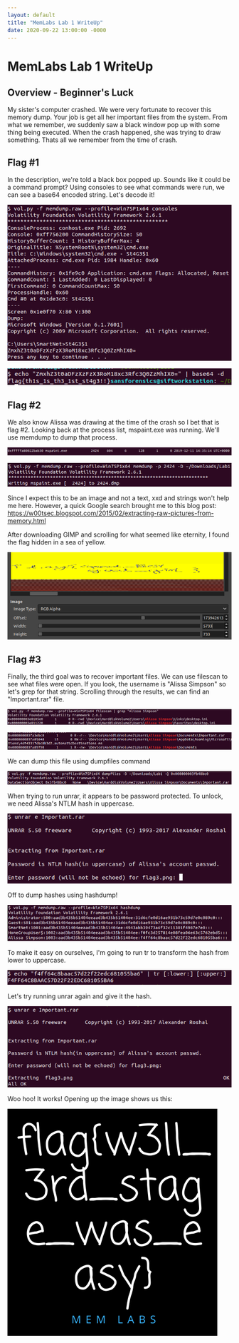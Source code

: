```yaml
---
layout: default
title: "MemLabs Lab 1 WriteUp"
date: 2020-09-22 13:00:00 -0000
---
```

# MemLabs Lab 1 WriteUp

## Overview - Beginner's Luck

My sister's computer crashed. We were very fortunate to recover this memory dump. Your job is get all her important files from the system. From what we remember, we suddenly saw a black window pop up with some thing being executed. When the crash happened, she was trying to draw something. Thats all we remember from the time of crash.

## Flag #1

In the description, we're told a black box popped up. Sounds like it could be a command prompt? Using consoles to see what commands were run, we can see a base64 encoded string. Let's decode it!

![Consoles](/images/memlab-lab1/f1.png)

![Base64 Decode](/images/memlab-lab1/f2.png)

## Flag #2
We also know Alissa was drawing at the time of the crash so I bet that is flag #2. Looking back at the process list, mspaint.exe was running. We'll use memdump to dump that process.

![Mspaint.exe](/images/memlab-lab1/f11.png)

![Memdump](/images/memlab-lab1/f12.png)

Since I expect this to be an image and not a text, xxd and strings won't help me here. However, a quick Google search brought me to this blog post: https://w00tsec.blogspot.com/2015/02/extracting-raw-pictures-from-memory.html

After downloading GIMP and scrolling for what seemed like eternity, I found the flag hidden in a sea of yellow.

![Gimp results](/images/memlab-lab1/f13.png)

## Flag #3
Finally, the third goal was to recover important files. We can use filescan to see what files were open. If you look, the username is "Alissa Simpson" so let's grep for that string. Scrolling through the results, we can find an "Important.rar" file.

![Grep filescan results](/images/memlab-lab1/f3.png)

![Important.rar file](/images/memlab-lab1/f4.png)

We can dump this file using dumpfiles command

![Dumpfiles](/images/memlab-lab1/f5.png)

When trying to run unrar, it appears to be password protected. To unlock, we need Alissa's NTLM hash in uppercase.

![Unrar needs password](/images/memlab-lab1/f6.png)

Off to dump hashes using hashdump!

![Hashdump](/images/memlab-lab1/f7.png)

To make it easy on ourselves, I'm going to run tr to transform the hash from lower to uppercase.

![Transform to upper](/images/memlab-lab1/f8.png)

Let's try running unrar again and give it the hash.

![Unrar success](/images/memlab-lab1/f9.png)

Woo hoo! It works! Opening up the image shows us this:

![Flag 3](/images/memlab-lab1/f10.png)
